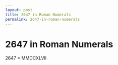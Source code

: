 ```yaml
---
layout: post
title: 2647 in Roman Numerals
permalink: 2647-in-roman-numerals
---
```


# 2647 in Roman Numerals

2647 = MMDCXLVII
